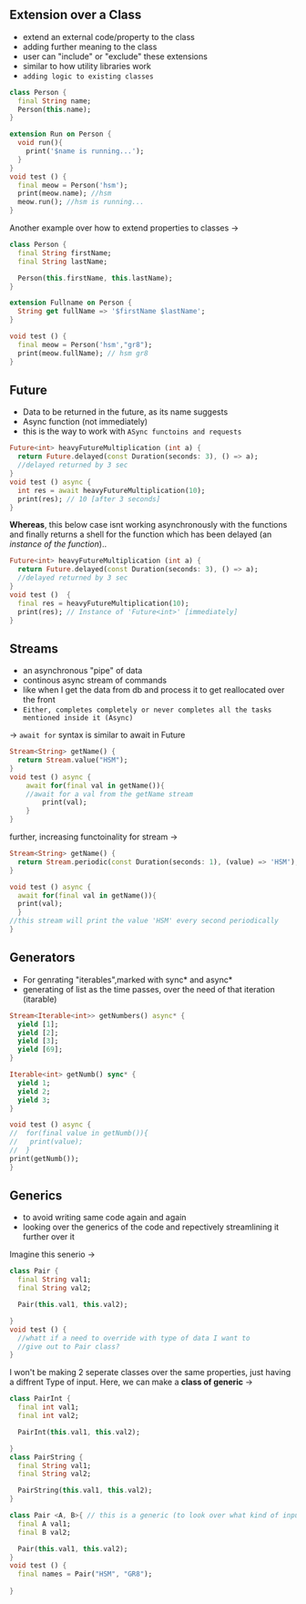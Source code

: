 ## Extension over a Class 
- extend an external code/property to the class 
- adding further meaning to the class 
- user can "include" or "exclude" these extensions 
- similar to how utility libraries work
- `adding logic to existing classes`

```dart
class Person {
  final String name;
  Person(this.name);
}

extension Run on Person {
  void run(){
    print('$name is running...');
  }
}
void test () {
  final meow = Person('hsm');
  print(meow.name); //hsm
  meow.run(); //hsm is running...
}
```

Another example over how to extend properties to classes -> 
```dart
class Person {
  final String firstName;
  final String lastName;

  Person(this.firstName, this.lastName); 
}

extension Fullname on Person {
  String get fullName => '$firstName $lastName';
}

void test () {
  final meow = Person('hsm',"gr8");
  print(meow.fullName); // hsm gr8
}
```

## Future 
- Data to be returned in the future, as its name suggests 
- Async function (not immediately)
- this is the way to work with `ASync functoins and requests`

```dart
Future<int> heavyFutureMultiplication (int a) {
  return Future.delayed(const Duration(seconds: 3), () => a);
  //delayed returned by 3 sec
} 
void test () async {
  int res = await heavyFutureMultiplication(10);
  print(res); // 10 [after 3 seconds]
}

```
**Whereas**, this below case isnt working asynchronously with the functions and finally returns a shell for the function which has been delayed (an _instance of the function_).. 

```dart
Future<int> heavyFutureMultiplication (int a) {
  return Future.delayed(const Duration(seconds: 3), () => a);
  //delayed returned by 3 sec
} 
void test ()  {
  final res = heavyFutureMultiplication(10);
  print(res); // Instance of 'Future<int>' [immediately]
}
```
## Streams 
- an asynchronous "pipe" of data 
- continous async stream of commands 
- like when I get the data from db and process it to get reallocated over the front
- `Either, completes completely or never completes all the tasks mentioned inside it (Async)` 

-> `await for` syntax is similar to await in Future 
```dart
Stream<String> getName() {
  return Stream.value("HSM");
}
void test () async {
    await for(final val in getName()){
    //await for a val from the getName stream
        print(val);
    } 
}
```

further, increasing functoinality for stream -> 
```dart
Stream<String> getName() {
  return Stream.periodic(const Duration(seconds: 1), (value) => 'HSM');
}

void test () async {
  await for(final val in getName()){
  print(val);
  }
//this stream will print the value 'HSM' every second periodically
}
```
## Generators 
- For genrating "iterables",marked with sync* and async*
- generating of list as the time passes, over the need of that iteration (itarable) 

```dart
Stream<Iterable<int>> getNumbers() async* {
  yield [1];
  yield [2];
  yield [3];
  yield [69];
}

Iterable<int> getNumb() sync* {
  yield 1;
  yield 2;
  yield 3;
}

void test () async {
//  for(final value in getNumb()){
//   print(value);
//  }
print(getNumb());
}
```

## Generics 
- to avoid writing same code again and again 
- looking over the generics of the code and repectively streamlining it further over it

Imagine this senerio -> 
```dart
class Pair {
  final String val1;
  final String val2;

  Pair(this.val1, this.val2);

}
void test () {
  //whatt if a need to override with type of data I want to 
  //give out to Pair class?
}
```

I won't be making 2 seperate classes over the same properties, just having a diffrent Type of input. Here, we can make a **class of generic** -> 

```dart
class PairInt {
  final int val1;
  final int val2;

  PairInt(this.val1, this.val2);

}
class PairString {
  final String val1;
  final String val2;

  PairString(this.val1, this.val2);
}

class Pair <A, B>{ // this is a generic (to look over what kind of input we have here)
  final A val1;
  final B val2;

  Pair(this.val1, this.val2);
}
void test () {
  final names = Pair("HSM", "GR8");
  
}
```


